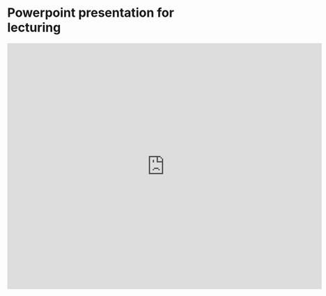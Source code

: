 # Powerpoint presentation for lecturing

<iframe src="https://onedrive.live.com/embed?cid=32BCEDC5DE52272C&amp;resid=32BCEDC5DE52272C%211990&amp;authkey=AEID1VH2n6LXn-4&amp;em=2&amp;wdAr=1.3333333333333333&amp;wdEaa=1" width="722px" height="565px" frameborder="0">Dit is een ingesloten <a target="_blank" href="https://office.com">Microsoft Office</a>-presentatiebestand dat mogelijk is gemaakt met <a target="_blank" href="https://office.com/webapps">Office</a>.</iframe>

